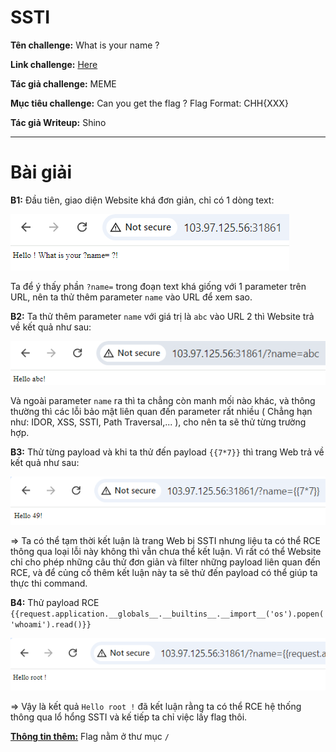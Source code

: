 # SSTI

**Tên challenge:** What is your name ?

**Link challenge:** [Here](https://battle.cookiearena.org/challenges/web/what-is-your-name)

**Tác giả challenge:** MEME

**Mục tiêu challenge:** Can you get the flag ? Flag Format: CHH{XXX}

**Tác giả Writeup:** Shino

---

# Bài giải

**B1:** Đầu tiên, giao diện Website khá đơn giản, chỉ có 1 dòng text:

![alt text](./images/image.png)

Ta để ý thấy phần `?name=` trong đoạn text khá giống với 1 parameter trên URL, nên ta thử thêm parameter `name` vào URL để xem sao.

**B2:** Ta thử thêm parameter `name` với giá trị là `abc` vào URL 2 thì Website trả về kết quả như sau:

![alt text](./images/image-1.png)

Và ngoài parameter `name` ra thì ta chẳng còn manh mối nào khác, và thông thường thì các lỗi bảo mật liên quan đến parameter rất nhiều ( Chẳng hạn như: IDOR, XSS, SSTI, Path Traversal,... ), cho nên ta sẽ thử từng trường hợp.

**B3:** Thử từng payload và khi ta thử đến payload `{{7*7}}` thì trang Web trả về kết quả như sau:

![alt text](./images/image-2.png)

=> Ta có thể tạm thời kết luận là trang Web bị SSTI nhưng liệu ta có thể RCE thông qua loại lỗi này không thì vẫn chưa thể kết luận. Vì rất có thể Website chỉ cho phép những câu thử đơn giản và filter những payload liên quan đến RCE, và để củng cố thêm kết luận này ta sẽ thử đến payload có thể giúp ta thực thi command.

**B4:** Thử payload RCE `{{request.application.__globals__.__builtins__.__import__('os').popen('whoami').read()}}`

![alt text](./images/image-3.png)

=> Vậy là kết quả `Hello root !` đã kết luận rằng ta có thể RCE hệ thống thông qua lổ hổng SSTI và kế tiếp ta chỉ việc lấy flag thôi.

<u><b>Thông tin thêm:</b></u> Flag nằm ở thư mục `/`